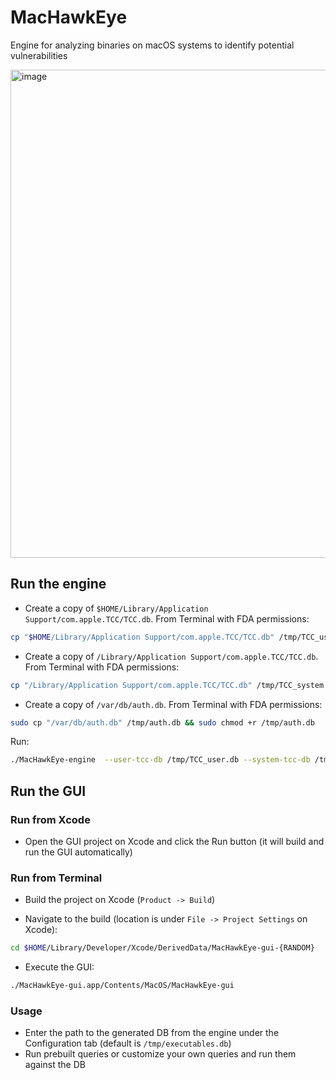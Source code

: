# MacHawkEye

Engine for analyzing binaries on macOS systems to identify potential vulnerabilities

<img width="781" alt="image" src="https://github.com/Trigii/MacHawkEye/assets/17181413/8f0b916a-21e9-41b5-9f84-7cf518853e01">

## Run the engine

- Create a copy of `$HOME/Library/Application Support/com.apple.TCC/TCC.db`. From Terminal with FDA permissions: 

```bash
cp "$HOME/Library/Application Support/com.apple.TCC/TCC.db" /tmp/TCC_user.db && sudo chmod +r /tmp/TCC_user.db
```

- Create a copy of `/Library/Application Support/com.apple.TCC/TCC.db`. From Terminal with FDA permissions:

```bash
cp "/Library/Application Support/com.apple.TCC/TCC.db" /tmp/TCC_system.db && chmod +r /tmp/TCC_system.db
```

- Create a copy of `/var/db/auth.db`. From Terminal with FDA permissions:

```bash
sudo cp "/var/db/auth.db" /tmp/auth.db && sudo chmod +r /tmp/auth.db
```

Run:

```bash
./MacHawkEye-engine  --user-tcc-db /tmp/TCC_user.db --system-tcc-db /tmp/TCC_system.db --auth-db /tmp/auth.db -o /tmp/executables.db

```

## Run the GUI

### Run from Xcode
- Open the GUI project on Xcode and click the Run button (it will build and run the GUI automatically)

### Run from Terminal

- Build the project on Xcode (`Product -> Build`)

- Navigate to the build (location is under `File -> Project Settings` on Xcode):
```bash
cd $HOME/Library/Developer/Xcode/DerivedData/MacHawkEye-gui-{RANDOM}
```

- Execute the GUI:
```bash
./MacHawkEye-gui.app/Contents/MacOS/MacHawkEye-gui
```
### Usage
- Enter the path to the generated DB from the engine under the Configuration tab (default is `/tmp/executables.db`)
- Run prebuilt queries or customize your own queries and run them against the DB
